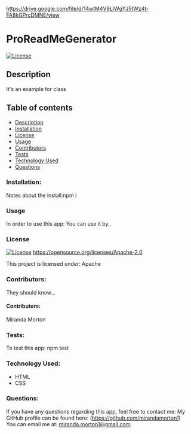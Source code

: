 https://drive.google.com/file/d/14wtM4V9LlWgYJ5tWz4t-FA8kGPrcDMNE/view
  
  # ProReadMeGenerator

  [![License](https://img.shields.io/badge/License-Apache_2.0-blue.svg)](https://opensource.org/licenses/Apache-2.0)
  
  ## Description
  It's an example for class

  ## Table of contents
  * [Description](#description)
  * [Installation](#installation)
  * [License](#license)
  * [Usage](#usage)
  * [Contributors](#contributors)
  * [Tests](#test)
  * [Technology Used](#technology-used)
  * [Questions](#questions)
  ### Installation:
  Notes about the install:npm i
  ### Usage
  In order to use this app: You can use it by..
  ### License

  
  [![License](https://img.shields.io/badge/License-Apache_2.0-blue.svg)](https://opensource.org/licenses/Apache-2.0)
  https://opensource.org/licenses/Apache-2.0
  
  
This project is licensed under: Apache
  ### Contributors: 
  They should know...
  #### Contributors:
  Miranda Morton
  ### Tests:
  To test this app: npm test
  ### Technology Used:
  - HTML
  - CSS
  ### Questions:
  If you have any questions regarding this app, feel free to contact me: 
  My GitHub profile can be found here: (https://github.com/mirandamorton1)   
  You can email me at: miranda.morton1@gmail.com.



